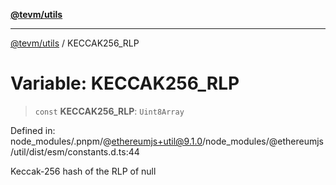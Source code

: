 [**@tevm/utils**](../README.md)

***

[@tevm/utils](../globals.md) / KECCAK256\_RLP

# Variable: KECCAK256\_RLP

> `const` **KECCAK256\_RLP**: `Uint8Array`

Defined in: node\_modules/.pnpm/@ethereumjs+util@9.1.0/node\_modules/@ethereumjs/util/dist/esm/constants.d.ts:44

Keccak-256 hash of the RLP of null
